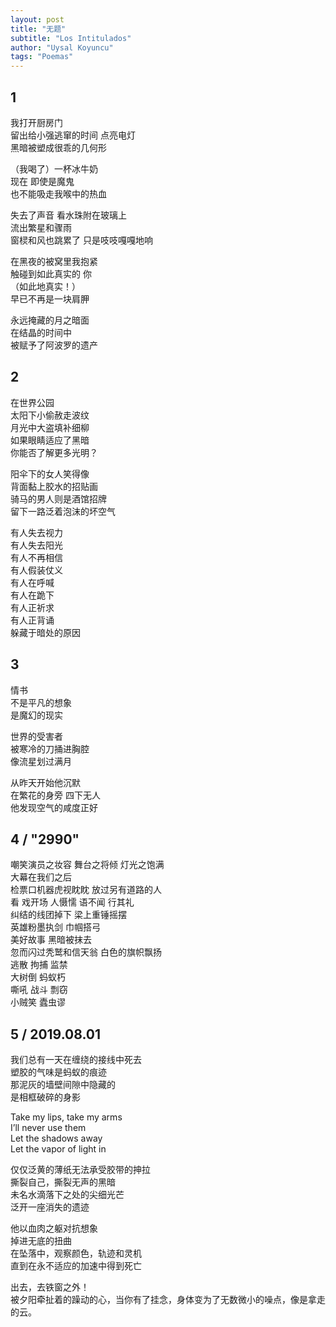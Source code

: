 ```yaml
---
layout: post
title: "无题"
subtitle: "Los Intitulados"
author: "Uysal Koyuncu"
tags: "Poemas"
---
```


## 1

我打开厨房门  
留出给小强逃窜的时间 点亮电灯  
黑暗被塑成很乖的几何形  
  
（我喝了）一杯冰牛奶  
现在 即使是魔鬼  
也不能吸走我喉中的热血  
  
失去了声音 看水珠附在玻璃上  
流出繁星和骤雨  
窗棂和风也跳累了 只是吱吱嘎嘎地响  
  
在黑夜的被窝里我抱紧  
触碰到如此真实的 你  
（如此地真实！）  
早已不再是一块肩胛  
  
永远掩藏的月之暗面  
在结晶的时间中  
被赋予了阿波罗的遗产

## 2

在世界公园  
太阳下小偷赦走波纹  
月光中大盗填补细柳  
如果眼睛适应了黑暗  
你能否了解更多光明？  
  
阳伞下的女人笑得像  
背面黏上胶水的招贴画  
骑马的男人则是酒馆招牌  
留下一路泛着泡沫的坏空气  
  
有人失去视力  
有人失去阳光  
有人不再相信  
有人假装仗义  
有人在呼喊  
有人在跪下  
有人正祈求  
有人正背诵  
躲藏于暗处的原因

## 3

情书  
不是平凡的想象  
是魔幻的现实  
  
世界的受害者  
被寒冷的刀捅进胸腔  
像流星划过满月  
  
从昨天开始他沉默  
在繁花的身旁 四下无人  
他发现空气的咸度正好

## 4 / "2990"

嘲笑演员之妆容 舞台之将倾 灯光之饱满  
大幕在我们之后  
检票口机器虎视眈眈 放过另有道路的人  
看 戏开场 人慑懦 语不闻 行其礼  
纠结的线团掉下 梁上重锤摇摆  
英雄粉墨执剑 巾帼搭弓  
美好故事 黑暗被抹去  
忽而闪过秃鹫和信天翁 白色的旗帜飘扬  
逃散 拘捕 监禁  
大树倒 蚂蚁朽  
嘶吼 战斗 剽窃  
小贼笑 蠹虫谬

## 5 / 2019.08.01

我们总有一天在缠绕的接线中死去  
塑胶的气味是蚂蚁的痕迹  
那泥灰的墙壁间隙中隐藏的  
是相框破碎的身影  
  
Take my lips, take my arms  
I’ll never use them  
Let the shadows away  
Let the vapor of light in  
  
仅仅泛黄的薄纸无法承受胶带的抻拉  
撕裂自己，撕裂无声的黑暗  
未名水滴落下之处的尖细光芒  
泛开一座消失的遗迹  
  
他以血肉之躯对抗想象  
掉进无底的扭曲  
在坠落中，观察颜色，轨迹和灵机  
直到在永不适应的加速中得到死亡  
  
出去，去铁窗之外！  
被夕阳牵扯着的躁动的心，当你有了挂念，身体变为了无数微小的噪点，像是拿走的云。

